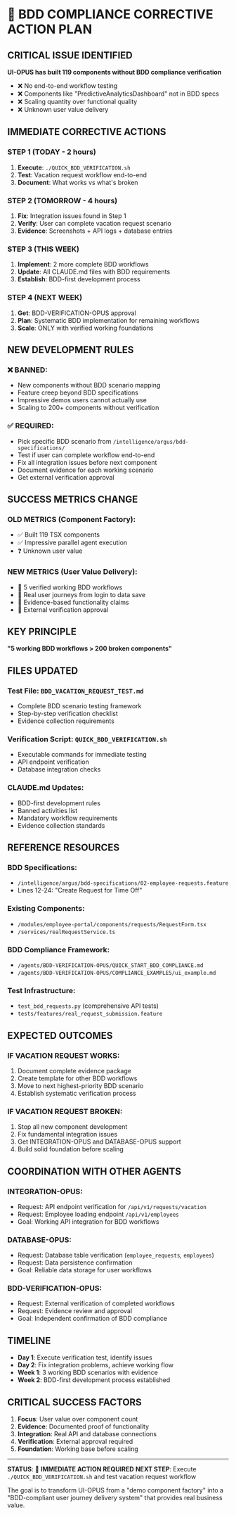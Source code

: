 # 🚨 BDD COMPLIANCE CORRECTIVE ACTION PLAN

## **CRITICAL ISSUE IDENTIFIED**

**UI-OPUS has built 119 components without BDD compliance verification**
- ❌ No end-to-end workflow testing
- ❌ Components like "PredictiveAnalyticsDashboard" not in BDD specs
- ❌ Scaling quantity over functional quality
- ❌ Unknown user value delivery

## **IMMEDIATE CORRECTIVE ACTIONS**

### **STEP 1 (TODAY - 2 hours)**
1. **Execute**: `./QUICK_BDD_VERIFICATION.sh`
2. **Test**: Vacation request workflow end-to-end
3. **Document**: What works vs what's broken

### **STEP 2 (TOMORROW - 4 hours)**
1. **Fix**: Integration issues found in Step 1
2. **Verify**: User can complete vacation request scenario
3. **Evidence**: Screenshots + API logs + database entries

### **STEP 3 (THIS WEEK)**
1. **Implement**: 2 more complete BDD workflows
2. **Update**: All CLAUDE.md files with BDD requirements
3. **Establish**: BDD-first development process

### **STEP 4 (NEXT WEEK)**
1. **Get**: BDD-VERIFICATION-OPUS approval
2. **Plan**: Systematic BDD implementation for remaining workflows
3. **Scale**: ONLY with verified working foundations

## **NEW DEVELOPMENT RULES**

### ❌ **BANNED**:
- New components without BDD scenario mapping
- Feature creep beyond BDD specifications
- Impressive demos users cannot actually use
- Scaling to 200+ components without verification

### ✅ **REQUIRED**:
- Pick specific BDD scenario from `/intelligence/argus/bdd-specifications/`
- Test if user can complete workflow end-to-end
- Fix all integration issues before next component
- Document evidence for each working scenario
- Get external verification approval

## **SUCCESS METRICS CHANGE**

### **OLD METRICS** (Component Factory):
- ✅ Built 119 TSX components
- ✅ Impressive parallel agent execution
- ❓ Unknown user value

### **NEW METRICS** (User Value Delivery):
- 🎯 5 verified working BDD workflows
- 🎯 Real user journeys from login to data save
- 🎯 Evidence-based functionality claims
- 🎯 External verification approval

## **KEY PRINCIPLE**
**"5 working BDD workflows > 200 broken components"**

## **FILES UPDATED**

### **Test File**: `BDD_VACATION_REQUEST_TEST.md`
- Complete BDD scenario testing framework
- Step-by-step verification checklist
- Evidence collection requirements

### **Verification Script**: `QUICK_BDD_VERIFICATION.sh`
- Executable commands for immediate testing
- API endpoint verification
- Database integration checks

### **CLAUDE.md Updates**: 
- BDD-first development rules
- Banned activities list
- Mandatory workflow requirements
- Evidence collection standards

## **REFERENCE RESOURCES**

### **BDD Specifications**:
- `/intelligence/argus/bdd-specifications/02-employee-requests.feature`
- Lines 12-24: "Create Request for Time Off"

### **Existing Components**:
- `/modules/employee-portal/components/requests/RequestForm.tsx`
- `/services/realRequestService.ts`

### **BDD Compliance Framework**:
- `/agents/BDD-VERIFICATION-OPUS/QUICK_START_BDD_COMPLIANCE.md`
- `/agents/BDD-VERIFICATION-OPUS/COMPLIANCE_EXAMPLES/ui_example.md`

### **Test Infrastructure**:
- `test_bdd_requests.py` (comprehensive API tests)
- `tests/features/real_request_submission.feature`

## **EXPECTED OUTCOMES**

### **IF VACATION REQUEST WORKS**:
1. Document complete evidence package
2. Create template for other BDD workflows  
3. Move to next highest-priority BDD scenario
4. Establish systematic verification process

### **IF VACATION REQUEST BROKEN**:
1. Stop all new component development
2. Fix fundamental integration issues
3. Get INTEGRATION-OPUS and DATABASE-OPUS support
4. Build solid foundation before scaling

## **COORDINATION WITH OTHER AGENTS**

### **INTEGRATION-OPUS**:
- Request: API endpoint verification for `/api/v1/requests/vacation`
- Request: Employee loading endpoint `/api/v1/employees`
- Goal: Working API integration for BDD workflows

### **DATABASE-OPUS**:
- Request: Database table verification (`employee_requests`, `employees`)
- Request: Data persistence confirmation
- Goal: Reliable data storage for user workflows

### **BDD-VERIFICATION-OPUS**:
- Request: External verification of completed workflows
- Request: Evidence review and approval
- Goal: Independent confirmation of BDD compliance

## **TIMELINE**

- **Day 1**: Execute verification test, identify issues
- **Day 2**: Fix integration problems, achieve working flow
- **Week 1**: 3 working BDD scenarios with evidence
- **Week 2**: BDD-first development process established

## **CRITICAL SUCCESS FACTORS**

1. **Focus**: User value over component count
2. **Evidence**: Documented proof of functionality
3. **Integration**: Real API and database connections
4. **Verification**: External approval required
5. **Foundation**: Working base before scaling

---

**STATUS**: 🚨 **IMMEDIATE ACTION REQUIRED**
**NEXT STEP**: Execute `./QUICK_BDD_VERIFICATION.sh` and test vacation request workflow

The goal is to transform UI-OPUS from a "demo component factory" into a "BDD-compliant user journey delivery system" that provides real business value.